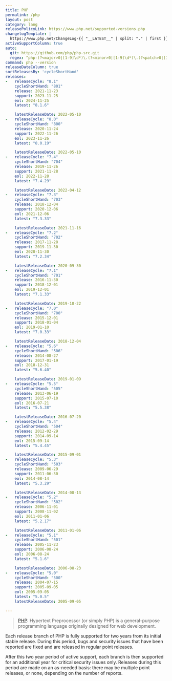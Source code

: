 ```yaml
---
title: PHP
permalink: /php
layout: post
category: lang
releasePolicyLink: https://www.php.net/supported-versions.php
changelogTemplate: |
  https://www.php.net/ChangeLog-{{ "__LATEST__" | split: "." | first }}.php#__LATEST__
activeSupportColumn: true
auto:
  git: https://github.com/php/php-src.git
  regex: ^php-(?<major>0|[1-9]\d*)\.(?<minor>0|[1-9]\d*)\.(?<patch>0|[1-9]\d*)$
command: php --version
releaseDateColumn: true
sortReleasesBy: 'cycleShortHand'
releases:
-   releaseCycle: "8.1"
    cycleShortHand: "801"
    release: 2021-11-23
    support: 2023-11-25
    eol: 2024-11-25
    latest: "8.1.6"

    latestReleaseDate: 2022-05-10
-   releaseCycle: "8.0"
    cycleShortHand: "800"
    release: 2020-11-24
    support: 2022-11-26
    eol: 2023-11-26
    latest: "8.0.19"

    latestReleaseDate: 2022-05-10
-   releaseCycle: "7.4"
    cycleShortHand: "704"
    release: 2019-11-26
    support: 2021-11-28
    eol: 2022-11-28
    latest: "7.4.29"

    latestReleaseDate: 2022-04-12
-   releaseCycle: "7.3"
    cycleShortHand: "703"
    release: 2018-12-04
    support: 2020-12-06
    eol: 2021-12-06
    latest: "7.3.33"

    latestReleaseDate: 2021-11-16
-   releaseCycle: "7.2"
    cycleShortHand: "702"
    release: 2017-11-28
    support: 2019-11-30
    eol: 2020-11-30
    latest: "7.2.34"

    latestReleaseDate: 2020-09-30
-   releaseCycle: "7.1"
    cycleShortHand: "701"
    release: 2016-11-30
    support: 2018-12-01
    eol: 2019-12-01
    latest: "7.1.33"

    latestReleaseDate: 2019-10-22
-   releaseCycle: "7.0"
    cycleShortHand: "700"
    release: 2015-12-01
    support: 2018-01-04
    eol: 2019-01-10
    latest: "7.0.33"

    latestReleaseDate: 2018-12-04
-   releaseCycle: "5.6"
    cycleShortHand: "506"
    release: 2014-08-27
    support: 2017-01-19
    eol: 2018-12-31
    latest: "5.6.40"

    latestReleaseDate: 2019-01-09
-   releaseCycle: "5.5"
    cycleShortHand: "505"
    release: 2013-06-19
    support: 2015-07-10
    eol: 2016-07-21
    latest: "5.5.38"

    latestReleaseDate: 2016-07-20
-   releaseCycle: "5.4"
    cycleShortHand: "504"
    release: 2012-02-29
    support: 2014-09-14
    eol: 2015-09-14
    latest: "5.4.45"

    latestReleaseDate: 2015-09-01
-   releaseCycle: "5.3"
    cycleShortHand: "503"
    release: 2009-06-29
    support: 2011-06-30
    eol: 2014-08-14
    latest: "5.3.29"

    latestReleaseDate: 2014-08-13
-   releaseCycle: "5.2"
    cycleShortHand: "502"
    release: 2006-11-01
    support: 2008-11-02
    eol: 2011-01-06
    latest: "5.2.17"

    latestReleaseDate: 2011-01-06
-   releaseCycle: "5.1"
    cycleShortHand: "501"
    release: 2005-11-23
    support: 2006-08-24
    eol: 2006-08-24
    latest: "5.1.6"

    latestReleaseDate: 2006-08-23
-   releaseCycle: "5.0"
    cycleShortHand: "500"
    release: 2004-07-15
    support: 2005-09-05
    eol: 2005-09-05
    latest: "5.0.5"
    latestReleaseDate: 2005-09-05

---
```


> [PHP](https://www.php.net/): Hypertext Preprocessor (or simply PHP) is a general-purpose programming language originally designed for web development.

Each release branch of PHP is fully supported for two years from its initial stable release. During this period, bugs and security issues that have been reported are fixed and are released in regular point releases.

After this two year period of active support, each branch is then supported for an additional year for critical security issues only. Releases during this period are made on an as-needed basis: there may be multiple point releases, or none, depending on the number of reports.
